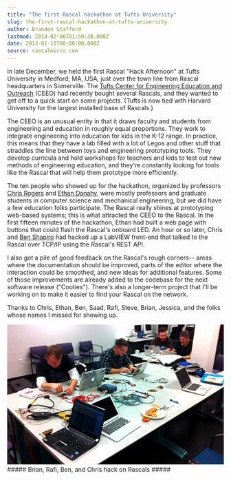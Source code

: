 ```yaml
---
title: "The first Rascal hackathon at Tufts University"
slug: the-first-rascal-hackathon-at-tufts-university
author: Brandon Stafford
lastmod: 2014-02-06T01:50:38.000Z
date: 2013-01-15T00:00:00.000Z
source: rascalmicro.com
---
```

In late December, we held the first Rascal "Hack Afternoon" at Tufts University in Medford, MA, USA, just over the town line from Rascal headquarters in Somerville. The [Tufts Center for Engineering Education and Outreach][1] (CEEO) had recently bought several Rascals, and they wanted to get off to a quick start on some projects. (Tufts is now tied with Harvard University for the largest installed base of Rascals.)

The CEEO is an unusual entity in that it draws faculty and students from engineering and education in roughly equal proportions. They work to integrate engineering into education for kids in the K-12 range. In practice, this means that they have a lab filled with a lot of Legos and other stuff that straddles the line between toys and engineering prototyping tools. They develop curricula and hold workshops for teachers and kids to test out new methods of engineering education, and they're constantly looking for tools like the Rascal that will help them prototype more efficiently.

The ten people who showed up for the hackathon, organized by professors [Chris Rogers][2] and [Ethan Danahy][3], were mostly professors and graduate students in computer science and mechanical engineering, but we did have a few education folks participate. The Rascal really shines at prototyping web-based systems; this is what attracted the CEEO to the Rascal. In the first fifteen minutes of the hackathon, Ethan had built a web page with buttons that could flash the Rascal's onboard LED. An hour or so later, Chris and [Ben Shapiro][4] had hacked up a LabVIEW front-end that talked to the Rascal over TCP/IP using the Rascal's REST API.

I also got a pile of good feedback on the Rascal's rough corners-- areas where the documentation should be improved, parts of the editor where the interaction could be smoothed, and new ideas for additional features. Some of those improvements are already added to the codebase for the next software release ("Cooties"). There's also a longer-term project that I'll be working on to make it easier to find your Rascal on the network.

Thanks to Chris, Ethan, Ben, Saad, Rafi, Steve, Brian, Jessica, and the folks whose names I missed for showing up.

<img src="/img/hackathon-at-tufts-2012-12-21.jpg" width="820px">
##### Brian, Rafi, Ben, and Chris hack on Rascals #####

[1]: http://ceeo.tufts.edu/
[2]: http://ceeo.tufts.edu/People/chrisrogers.html
[3]: http://ceeo.tufts.edu/People/ethandanahy.html
[4]: http://benshapi.ro